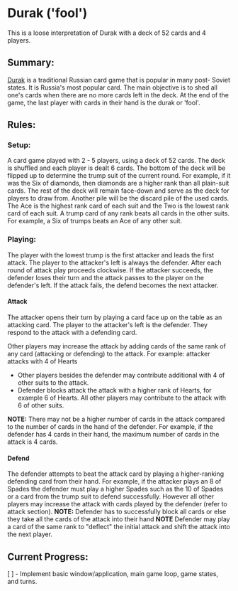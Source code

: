 # Durak ('fool')
This is a loose interpretation of Durak with a deck of 52 cards and 4 players.
## Summary:
 [Durak](https://en.wikipedia.org/wiki/Durak) is a traditional Russian card game that is popular in many post- Soviet states. It is Russia's most popular card. The main objective is to shed all one's cards when there are no more cards left in the deck. At the end of the game, the last player with cards in their hand is the durak or 'fool'.
## Rules:
### Setup:
A card game played with 2 - 5 players, using a deck of 52 cards. The deck is shuffled and each player is dealt 6 cards. The bottom of the deck will be flipped up to determine the trump suit of the current round. For example, if it was the Six of diamonds, then diamonds are a higher rank than all plain-suit cards. The rest of the deck will remain face-down and serve as the deck for players to draw from. Another pile will be the discard pile of the used cards.
The Ace is the highest rank card of each suit and the Two is the lowest rank card of each suit. A trump card of any rank beats all cards in the other suits. For example, a Six of trumps beats an Ace of any other suit.
### Playing:
The player with the lowest trump is the first attacker and leads the first attack. The player to the attacker's left is always the defender. After each round of attack play proceeds clockwise. If the attacker succeeds, the defender loses their turn and the attack passes to the player on the defender's left. If the attack fails, the defend becomes the next attacker.
#### Attack
The attacker opens their turn by playing a card face up on the table as an attacking card. The player to the attacker's left is the defender. They respond to the attack with a defending card.

Other players may increase the attack by adding cards of the same rank of any card (attacking or defending) to the attack.
For example: attacker attacks with 4 of Hearts
* Other players besides the defender may contribute additional with 4 of other suits to the attack.
* Defender blocks attack the attack with a higher rank of Hearts, for example 6 of Hearts. All other players may contribute to the attack with  6 of other suits.

**NOTE:** There may not be a higher number of cards in the attack compared to the number of cards in the hand of the defender. For example, if the defender has 4 cards in their hand, the maximum number of cards in the attack is 4 cards.
#### Defend
The defender attempts to beat the attack card by playing a higher-ranking defending card from their hand. For example, if the attacker plays an 8 of Spades the defender must play a higher Spades such as the 10 of Spades or a card from the trump suit to defend successfully.  However all other players may increase the attack with cards played by the defender (refer to attack section).
**NOTE:** Defender has to successfully block all cards or else they take all the cards of the attack into their hand
**NOTE** Defender may play a card of the same rank to "deflect" the initial attack and shift the attack into the next player.

## Current Progress:
[ ] - Implement basic window/application, main game loop, game states, and turns.
